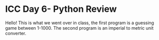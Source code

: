 # ICC Day 6- Python Review
Hello! This is what we went over in class, the first program is a guessing game between 1-1000. The second program is an imperial to metric unit converter.
